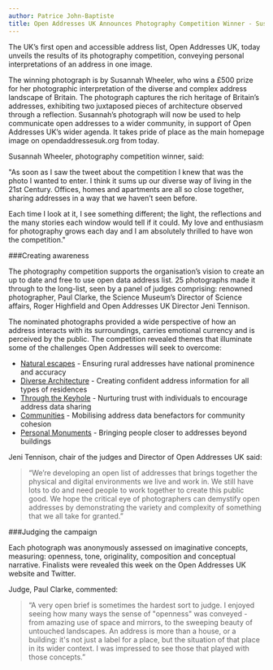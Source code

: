```yaml
---
author: Patrice John-Baptiste
title: Open Addresses UK Announces Photography Competition Winner - Susannah Wheeler
---
```


The UK’s first open and accessible address list, Open Addresses UK, today unveils the results of its photography competition, conveying personal interpretations of an address in one image.

The winning photograph is by Susannah Wheeler, who wins a £500 prize for her photographic interpretation of the diverse and complex address landscape of Britain. The photograph captures the rich heritage of Britain’s addresses, exhibiting two juxtaposed pieces of architecture observed through a reflection. Susannah’s photograph will now be used to help communicate open addresses to a wider community, in support of Open Addresses UK’s wider agenda. It takes pride of place as the main homepage image on opendaddressesuk.org from today.

Susannah Wheeler, photography competition winner, said:

"As soon as I saw the tweet about the competition I knew that was the photo I wanted to enter.  I think it sums up our diverse way of living in the 21st Century. Offices, homes and apartments are all so close together, sharing addresses in a way that we haven’t seen before.

Each time I look at it, I see something different; the light, the reflections and the many stories each window would tell if it could. My love and enthusiasm for photography grows each day and I am absolutely thrilled to have won the competition."

###Creating awareness

The photography competition supports the organisation’s vision to create an up to date and free to use open data address list. 25 photographs made it through to the long-list, seen by a panel of judges comprising: renowned photographer, Paul Clarke, the Science Museum’s Director of Science affairs, Roger Highfield and Open Addresses UK Director Jeni Tennison.

The nominated photographs provided a wide perspective of how an address interacts with its surroundings, carries emotional currency and is perceived by the public. The competition revealed themes that illuminate some of the challenges Open Addresses will seek to overcome:

* [Natural escapes](https://alpha.openaddressesuk.org/blog/2015/03/03/natural-escapes) - Ensuring rural addresses have national prominence and accuracy
* [Diverse Architecture](https://alpha.openaddressesuk.org/blog/2015/03/03/diverse-architecture) - Creating confident address information for all types of residences
* [Through the Keyhole](https://alpha.openaddressesuk.org/blog/2015/03/04/through-the-keyhole) - Nurturing trust with individuals to encourage address data sharing
* [Communities](https://alpha.openaddressesuk.org/blog/2015/03/05/communities-shortlist) - Mobilising address data benefactors for community cohesion
* [Personal Monuments](https://alpha.openaddressesuk.org/blog/2015/03/05/personal-monuments) - Bringing people closer to addresses beyond buildings

Jeni Tennison, chair of the judges and Director of Open Addresses UK said:

> “We’re developing an open list of addresses that brings together the physical and digital environments we live and work in. We still have lots to do and need people to work together to create this public good.  We hope the critical eye of photographers can demystify open addresses by demonstrating the variety and complexity of something that we all take for granted.”

###Judging the campaign

Each photograph was anonymously assessed on imaginative concepts, measuring: openness, tone, originality, composition and conceptual narrative. Finalists were revealed this week on the Open Addresses UK website and Twitter.

Judge, Paul Clarke, commented:

> “A very open brief is sometimes the hardest sort to judge. I enjoyed seeing how many ways the sense of "openness" was conveyed - from amazing use of space and mirrors, to the sweeping beauty of untouched landscapes. An address is more than a house, or a building: it's not just a label for a place, but the situation of that place in its wider context. I was impressed to see those that played with those concepts.”
